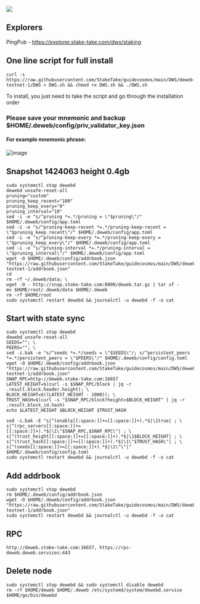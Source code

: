 ![](https://i.yapx.ru/RTuEU.jpg)


## Explorers
PingPub - https://explorer.stake-take.com/dws/staking
## One line script for full install
```
curl -s https://raw.githubusercontent.com/StakeTake/guidecosmos/main/DWS/deweb-testnet-1/DWS > DWS.sh && chmod +x DWS.sh && ./DWS.sh
```
To install, you just need to take the script and go through the installation order
### Please save your mnemonic and backup $HOME/.deweb/config/priv_validator_key.json
#### For example mnemonic phrase:
![image](https://user-images.githubusercontent.com/93165931/184551172-16cb2f1a-3145-4e5b-8092-c966e2f3e5ef.png)

## Snapshot 1424063 height 0.4gb
```
sudo systemctl stop dewebd
dewebd unsafe-reset-all
pruning="custom"
pruning_keep_recent="100"
pruning_keep_every="0"
pruning_interval="10"
sed -i -e "s/^pruning *=.*/pruning = \"$pruning\"/" $HOME/.deweb/config/app.toml
sed -i -e "s/^pruning-keep-recent *=.*/pruning-keep-recent = \"$pruning_keep_recent\"/" $HOME/.deweb/config/app.toml
sed -i -e "s/^pruning-keep-every *=.*/pruning-keep-every = \"$pruning_keep_every\"/" $HOME/.deweb/config/app.toml
sed -i -e "s/^pruning-interval *=.*/pruning-interval = \"$pruning_interval\"/" $HOME/.deweb/config/app.toml
wget -O $HOME/.deweb/config/addrbook.json "https://raw.githubusercontent.com/StakeTake/guidecosmos/main/DWS/deweb-testnet-1/addrbook.json"
cd
rm -rf ~/.deweb/data; \
wget -O - http://snap.stake-take.com:8000/deweb.tar.gz | tar xf -
mv $HOME/root/.deweb/data $HOME/.deweb
rm -rf $HOME/root
sudo systemctl restart dewebd && journalctl -u dewebd -f -o cat
```
## Start with state sync
```
sudo systemctl stop dewebd
dewebd unsafe-reset-all
SEEDS=""; \
PEERS=""; \
sed -i.bak -e "s/^seeds *=.*/seeds = \"$SEEDS\"/; s/^persistent_peers *=.*/persistent_peers = \"$PEERS\"/" $HOME/.deweb/config/config.toml
wget -O $HOME/.deweb/config/addrbook.json "https://raw.githubusercontent.com/StakeTake/guidecosmos/main/DWS/deweb-testnet-1/addrbook.json"
SNAP_RPC=http://deweb.stake-take.com:16657
LATEST_HEIGHT=$(curl -s $SNAP_RPC/block | jq -r .result.block.header.height); \
BLOCK_HEIGHT=$((LATEST_HEIGHT - 1000)); \
TRUST_HASH=$(curl -s "$SNAP_RPC/block?height=$BLOCK_HEIGHT" | jq -r .result.block_id.hash)
echo $LATEST_HEIGHT $BLOCK_HEIGHT $TRUST_HASH

sed -i.bak -E "s|^(enable[[:space:]]+=[[:space:]]+).*$|\1true| ; \
s|^(rpc_servers[[:space:]]+=[[:space:]]+).*$|\1\"$SNAP_RPC,$SNAP_RPC\"| ; \
s|^(trust_height[[:space:]]+=[[:space:]]+).*$|\1$BLOCK_HEIGHT| ; \
s|^(trust_hash[[:space:]]+=[[:space:]]+).*$|\1\"$TRUST_HASH\"| ; \
s|^(seeds[[:space:]]+=[[:space:]]+).*$|\1\"\"|" $HOME/.deweb/config/config.toml
sudo systemctl restart dewebd && journalctl -u dewebd -f -o cat
```
## Add addrbook
```
sudo systemctl stop dewebd
rm $HOME/.deweb/config/addrbook.json
wget -O $HOME/.deweb/config/addrbook.json "https://raw.githubusercontent.com/StakeTake/guidecosmos/main/DWS/deweb-testnet-1/addrbook.json"
sudo systemctl restart dewebd && journalctl -u dewebd -f -o cat
```
## RPC
```
http://deweb.stake-take.com:16657, https://rpc-deweb.deweb.services:443
```
## Delete node
```
sudo systemctl stop dewebd && sudo systemctl disable dewebd
rm -rf $HOME/deweb $HOME/.deweb /etc/systemd/system/dewebd.service $HOME/go/bin/dewebd
```
